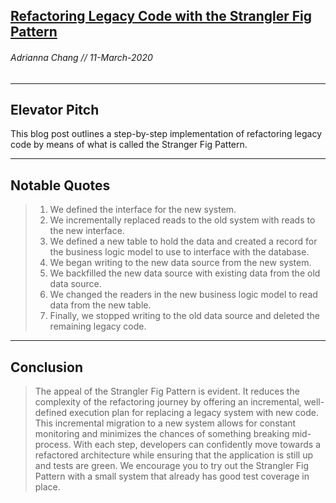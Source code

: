 ## [Refactoring Legacy Code with the Strangler Fig Pattern](https://engineering.shopify.com/blogs/engineering/refactoring-legacy-code-strangler-fig-pattern)
###### Adrianna Chang // 11-March-2020 
---

Elevator Pitch
------
This blog post outlines a step-by-step implementation of refactoring legacy code by means of what is called the Stranger Fig Pattern.

------ 

Notable Quotes
------

> 1. We defined the interface for the new system.
> 2. We incrementally replaced reads to the old system with reads to the new interface.
> 3. We defined a new table to hold the data and created a record for the business logic model to use to interface with the database.
> 4. We began writing to the new data source from the new system.
> 5. We backfilled the new data source with existing data from the old data source.
> 6. We changed the readers in the new business logic model to read data from the new table.
> 7. Finally, we stopped writing to the old data source and deleted the remaining legacy code.

------

Conclusion
------
> The appeal of the Strangler Fig Pattern is evident. It reduces the complexity of the refactoring journey by offering an incremental, well-defined execution plan for replacing a legacy system with new code. This incremental migration to a new system allows for constant monitoring and minimizes the chances of something breaking mid-process. With each step, developers can confidently move towards a refactored architecture while ensuring that the application is still up and tests are green. We encourage you to try out the Strangler Fig Pattern with a small system that already has good test coverage in place.

